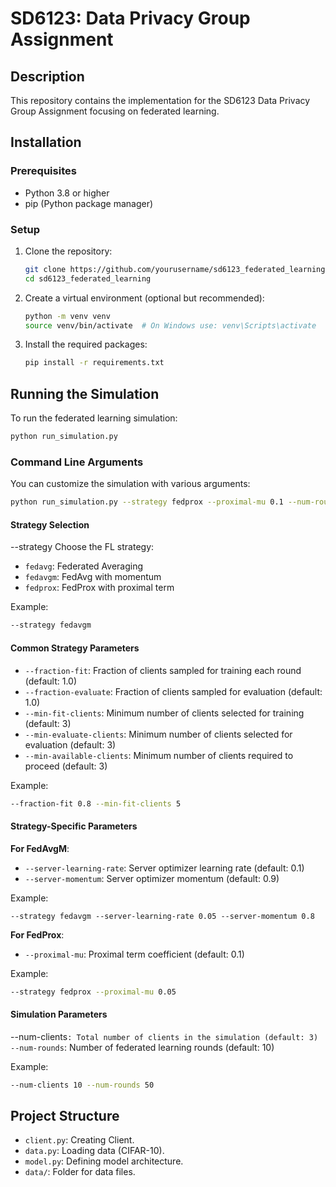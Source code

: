 # SD6123: Data Privacy Group Assignment

## Description
This repository contains the implementation for the SD6123 Data Privacy Group Assignment focusing on federated learning.

## Installation

### Prerequisites
- Python 3.8 or higher
- pip (Python package manager)

### Setup
1. Clone the repository:
    ```bash
    git clone https://github.com/yourusername/sd6123_federated_learning.git
    cd sd6123_federated_learning
    ```

2. Create a virtual environment (optional but recommended):
    ```bash
    python -m venv venv
    source venv/bin/activate  # On Windows use: venv\Scripts\activate
    ```

3. Install the required packages:
    ```bash
    pip install -r requirements.txt
    ```

## Running the Simulation

To run the federated learning simulation:

```bash
python run_simulation.py
```

### Command Line Arguments

You can customize the simulation with various arguments:

```bash
python run_simulation.py --strategy fedprox --proximal-mu 0.1 --num-rounds 20
```

#### Strategy Selection
--strategy Choose the FL strategy:
- `fedavg`: Federated Averaging
- `fedavgm`: FedAvg with momentum
- `fedprox`: FedProx with proximal term
  
Example:
``` bash 
--strategy fedavgm
```

#### Common Strategy Parameters

- `--fraction-fit`: Fraction of clients sampled for training each round (default: 1.0)
- `--fraction-evaluate`: Fraction of clients sampled for evaluation (default: 1.0)
- `--min-fit-clients`: Minimum number of clients selected for training (default: 3)
- `--min-evaluate-clients`: Minimum number of clients selected for evaluation (default: 3)
- `--min-available-clients`: Minimum number of clients required to proceed (default: 3)

Example:
```bash
--fraction-fit 0.8 --min-fit-clients 5
```

#### Strategy-Specific Parameters
**For FedAvgM**:
- `--server-learning-rate`: Server optimizer learning rate (default: 0.1)
- `--server-momentum`: Server optimizer momentum (default: 0.9)

Example: 
```
--strategy fedavgm --server-learning-rate 0.05 --server-momentum 0.8
```

**For FedProx**:
- `--proximal-mu`: Proximal term coefficient (default: 0.1)

Example:
```bash
--strategy fedprox --proximal-mu 0.05
```

#### Simulation Parameters
--num-clients`: Total number of clients in the simulation (default: 3)
--num-rounds`: Number of federated learning rounds (default: 10)

Example:
```bash
--num-clients 10 --num-rounds 50
```

## Project Structure

- `client.py`: Creating Client.
- `data.py`: Loading data (CIFAR-10).
- `model.py`: Defining model architecture.
- `data/`: Folder for data files.